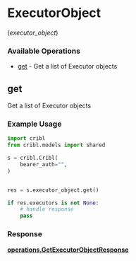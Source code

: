 # ExecutorObject
(*executor_object*)

### Available Operations

* [get](#get) - Get a list of Executor objects

## get

Get a list of Executor objects

### Example Usage

```python
import cribl
from cribl.models import shared

s = cribl.Cribl(
    bearer_auth="",
)


res = s.executor_object.get()

if res.executors is not None:
    # handle response
    pass
```


### Response

**[operations.GetExecutorObjectResponse](../../models/operations/getexecutorobjectresponse.md)**

